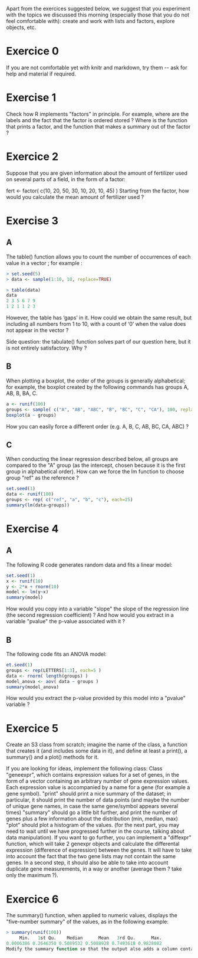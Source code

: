 Apart from the exercices suggested below, we suggest that you experiment with the topics we discussed this morning (especially those that you do not feel comfortable with): create and work with lists and factors, explore objects, etc.

# Exercice 0
If you are not comfortable yet with knitr and markdown, try them -- ask for help and material if required.

# Exercise 1
Check how R implements "factors" in principle. For example, where are the labels and the fact that the factor is ordered stored ? Where is the function that prints a factor, and the function that makes a summary out of the factor ?

# Exercice 2
Suppose that you are given information about the amount of fertilizer used on several parts of a field, in the form of a factor:

fert <- factor( c(10, 20, 50, 30, 10, 20, 10, 45) )
Starting from the factor, how would you calculate the mean amount of fertilizer used ?

# Exercise 3
## A
The table() function allows you to count the number of occurrences of each value in a vector ; for example :

```r 
> set.seed(5)
> data <- sample(1:10, 10, replace=TRUE)

> table(data)
data
2 3 5 6 7 9 
1 2 1 1 2 3 
```

However, the table has ‘gaps’ in it. How could we obtain the same result, but including all numbers from 1 to 10, with a count of ‘0’ when the value does not appear in the vector ?

Side question: the tabulate() function solves part of our question here, but it is not entirely satisfactory. Why ?
## B
When plotting a boxplot, the order of the groups is generally alphabetical; for example, the boxplot created by the following commands has groups A, AB, B, BA, C.

```r 
a <- runif(100)
groups <- sample( c("A", "AB", "ABC", "B", "BC", "C", "CA"), 100, replace=TRUE)
boxplot(a ~ groups)
```

How you can easily force a different order  (e.g. A, B, C, AB, BC, CA, ABC) ?

## C
When conducting the linear regression described below, all groups are compared to the "A" group (as the intercept, chosen because it is the first group in alphabetical order). How can we force the lm function to choose group "ref" as the reference ?

```r 
set.seed(1)
data <- runif(100)
groups <- rep( c("ref", "a", "b", "c"), each=25)
summary(lm(data~groups))
```

# Exercise 4
## A
The following R code generates random data and fits a linear model:

```r 
set.seed(1)
x <- runif(10)
y <- 2*x + rnorm(10)
model <- lm(y~x)
summary(model)
```

How would you copy into a variable "slope" the slope of the regression line (the second regression coefficient) ? And how would you extract in a variable "pvalue" the p-value associated with it ?

## B
The following code fits an ANOVA model:

```r 
et.seed(1)
groups <- rep(LETTERS[1:3], each=5 )
data <- rnorm( length(groups) )
model_anova <- aov( data ~ groups )
summary(model_anova)
```

How would you extract the p-value provided by this model into a "pvalue" variable ?

# Exercice 5
Create an S3 class from scratch; imagine the name of the class, a function that creates it (and includes some data in it), and define at least a print(), a summary() and a plot() methods for it.

If you are looking for ideas, implement the following class:
Class "geneexpr", which contains expression values for a set of genes, in the form of a vector containing an arbitrary number of gene expression values. Each expression value is accompanied by a name for a gene (for example a gene symbol).
"print" should print a nice summary of the dataset; in particular, it should print the number of data points (and maybe the number of unique gene names, in case the same gene/symbol appears several times)
"summary" should go a little bit further, and print the number of genes plus a few information about the distribution (min, median, max)
"plot" should plot a histogram of the values.
(for the next part, you may need to wait until we have progressed further in the course, talking about data manipulation). If you want to go further, you can implement a "diffexpr" function, which will take 2 genexpr objects and calculate the differental expression (difference of expression) between the genes. It will have to take into account the fact that the two gene lists may not contain the same genes. In a second step, it should also be able to take into account duplicate gene measurements, in a way or another (average them ? take only the maximum ?).

# Exercice 6
The summary() function, when applied to numeric values, displays the "five-number summary" of the values, as in the following example:

```r 
> summary(runif(100))
     Min.   1st Qu.    Median      Mean   3rd Qu.      Max. 
0.0006386 0.2646350 0.5089532 0.5088928 0.7493618 0.9828082 
Modify the summary function so that the output also adds a column containing the standard deviation of the data.
```
